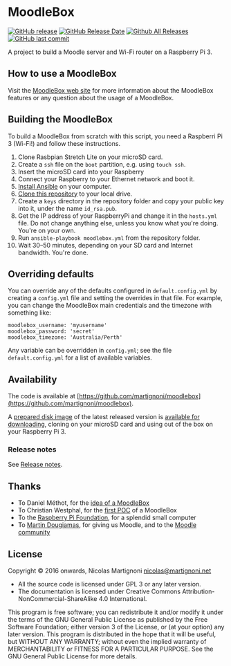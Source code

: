 # MoodleBox

[![GitHub release](https://img.shields.io/github/release/martignoni/moodlebox.svg)](https://github.com/martignoni/moodlebox/releases/latest)
[![GitHub Release Date](https://img.shields.io/github/release-date/martignoni/moodlebox.svg)](https://github.com/martignoni/moodlebox/releases/latest)
[![Github All Releases](https://img.shields.io/github/downloads/martignoni/moodlebox/latest/total.svg)](https://github.com/martignoni/moodlebox/releases)
[![GitHub last commit](https://img.shields.io/github/last-commit/martignoni/moodlebox.svg)](https://github.com/martignoni/moodlebox)

A project to build a Moodle server and Wi-Fi router on a Raspberry Pi 3.

## How to use a MoodleBox

Visit the [MoodleBox web site](https://moodlebox.net) for more information about the MoodleBox features or any question about the usage of a MoodleBox.

## Building the MoodleBox

To build a MoodleBox from scratch with this script, you need a Raspberri Pi 3 (Wi-Fi!) and follow these instructions.

1. Clone Rasbpian Stretch Lite on your microSD card.
1. Create a `ssh` file on the `boot` partition, e.g. using `touch ssh`.
1. Insert the microSD card into your Raspberry
1. Connect your Raspberry to your Ethernet network and boot it.
1. [Install Ansible](http://docs.ansible.com/intro_installation.html) on your computer.
1. [Clone this repository](https://github.com/martignoni/moodlebox.git) to your local drive.
1. Create a `keys` directory in the repository folder and copy your public key into it, under the name `id_rsa.pub`.
1. Get the IP address of your RaspberryPi and change it in the `hosts.yml` file. Do not change anything else, unless you know what you're doing. You're on your own.
1. Run `ansible-playbook moodlebox.yml` from the repository folder.
1. Wait 30–50 minutes, depending on your SD card and Internet bandwidth. You're done.

## Overriding defaults

You can override any of the defaults configured in `default.config.yml` by creating a `config.yml` file and setting the overrides in that file. For example, you can change the MoodleBox main credentials and the timezone with something like:

    moodlebox_username: 'myusername'
    moodlebox_password: 'secret'
    moodlebox_timezone: 'Australia/Perth'

Any variable can be overridden in `config.yml`; see the file `default.config.yml` for a list of available variables.

## Availability

The code is available at [https://github.com/martignoni/moodlebox](https://github.com/martignoni/moodlebox).

A [prepared disk image](https://moodlebox.net/en/dl) of the latest released version is [available for downloading](htts://moodlebox.net/en/dl), cloning on your microSD card and using out of the box on your Raspberry Pi 3.

### Release notes

See [Release notes](https://github.com/martignoni/moodlebox/blob/master/CHANGELOG.md).

## Thanks

- To Daniel Méthot, for the [idea of a MoodleBox](https://moodle.org/mod/forum/discuss.php?d=278493)
- To Christian Westphal, for the [first POC](https://moodle.org/mod/forum/discuss.php?d=331170) of a MoodleBox
- To the [Raspberry Pi Foundation](https://www.raspberrypi.org/), for a splendid small computer
- To [Martin Dougiamas](https://en.wikipedia.org/wiki/Martin_Dougiamas), for giving us Moodle, and to the [Moodle community](https://moodle.org/)

## License

Copyright © 2016 onwards, Nicolas Martignoni <nicolas@martignoni.net>

- All the source code is licensed under GPL 3 or any later version.
- The documentation is licensed under Creative Commons Attribution-NonCommercial-ShareAlike 4.0 International.

This program is free software; you can redistribute it and/or modify it under the terms of the GNU General Public License as published by the Free Software Foundation; either version 3 of the License, or (at your option) any later version. This program is distributed in the hope that it will be useful, but WITHOUT ANY WARRANTY; without even the implied warranty of MERCHANTABILITY or FITNESS FOR A PARTICULAR PURPOSE. See the GNU General Public License for more details.
